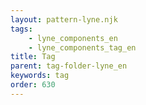 ```yaml
---
layout: pattern-lyne.njk
tags: 
    - lyne_components_en
    - lyne_components_tag_en
title: Tag
parent: tag-folder-lyne_en
keywords: tag
order: 630
---
```

